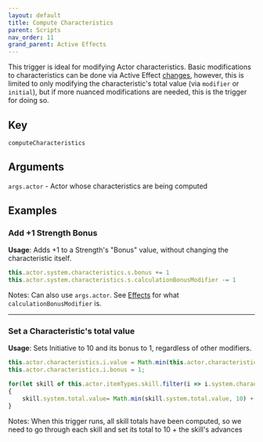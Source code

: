 ```yaml
---
layout: default
title: Compute Characteristics
parent: Scripts
nav_order: 11
grand_parent: Active Effects
---
```


This trigger is ideal for modifying Actor characteristics. Basic modifications to characteristics can be done via Active Effect [changes](../effects#changes.md), however, this is limited to only modifying the characteristic's total value (via `modifier` or `initial`), but if more nuanced modifications are needed, this is the trigger for doing so.

## Key

`computeCharacteristics`

## Arguments 

`args.actor` - Actor whose characteristics are being computed

## Examples

### Add +1 Strength Bonus

**Usage**: Adds +1 to a Strength's "Bonus" value, without changing the characteristic itself. 

```js
this.actor.system.characteristics.s.bonus += 1
this.actor.system.characteristics.s.calculationBonusModifier -= 1
```

Notes: Can also use `args.actor`. See [Effects](../effects#changes.md) for what `calculationBonusModifier` is.

---

### Set a Characteristic's total value

**Usage**: Sets Initiative to 10 and its bonus to 1, regardless of other modifiers.

```js
this.actor.characteristics.i.value = Math.min(this.actor.characteristics.i.value, 10);
this.actor.characteristics.i.bonus = 1;

for(let skill of this.actor.itemTypes.skill.filter(i => i.system.characteristic.value == "i"))
{
    skill.system.total.value= Math.min(skill.system.total.value, 10) + skill.system.advances.value
}
```

Notes: When this trigger runs, all skill totals have been computed, so we need to go through each skill and set its total to 10 + the skill's advances
